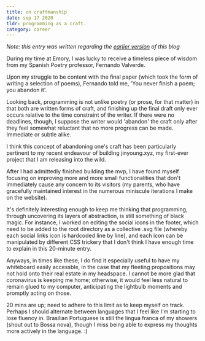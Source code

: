 ```yaml
---
title: on craftmanship
date: sep 17 2020
tldr: programming as a craft. 
category: career
---
```


*Note: this entry was written regarding the [earlier version](https://web.archive.org/web/20220526001917/https://www.jinyoung.xyz/) of this blog*

During my time at Emory, I was lucky to receive a timeless piece of wisdom from my Spanish Poetry professor, Fernando Valverde. 

Upon my struggle to be content with the final paper (which took the form of writing a selection of poems), Fernando told me, 'You never finish a poem; you abandon it'.

Looking back, programming is not unlike poetry (or prose, for that matter) in that both are written forms of craft, and finishing up the final draft only ever occurs relative to the time constraint of the writer. If there were no deadlines, though, I suppose the writer would 'abandon' the craft only after they feel somewhat reluctant that no more progress can be made. Immediate or subtle alike. 

I think this concept of abandoning one's craft has been particularly pertinent to my recent endeavour of building jinyoung.xyz, my first-ever project that I am releasing into the wild. 

After I had admittedly finished building the mvp, I have found myself focusing on improving more and more small functionalities that don't immediately cause any concern to its visitors (my parents, who have gracefully maintained interest in the numerous miniscule iterations I make on the website). 

It's definitely interesting enough to keep me thinking that programming, through uncovering its layers of abstraction, is still something of black magic. For instance, I worked on editing the social icons in the footer, which need to be added to the root directory as a collective .svg file (whereby each social links icon is hardcoded line by line), and each icon can be manipulated by different CSS trickery that I don't think I have enough time to explain in this 20-minute entry.

Anyways, in times like these, I do find it especially useful to have my whiteboard easily accessble, in the case that my fleeting propositions may not hold onto their real estate in my headspace. I cannot be more glad that coronavirus is keeping me home; otherwise, it would feel less natural to remain glued to my computer, anticipating the lightbulb moments and promptly acting on those.

20 mins are up; need to adhere to this limit as to keep myself on track. Perhaps I should alternate between languages that I feel like I'm starting to lose fluency in. Brasilian Portuguese is still the lingua franca of my showers (shout out to Bossa nova), though I miss being able to express my thoughts more actively in the language. :)
